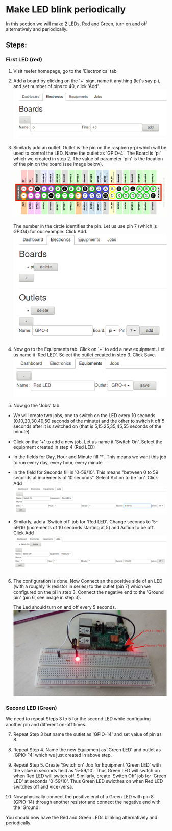 # Make LED blink periodically
 In this section we will make 2 LEDs, Red and Green, turn on and off alternatively and periodically. 
## Steps:
### First LED (red) 

1. Visit reefer homepage, go to the 'Electronics' tab

2. Add a board by clicking on the '+' sign, name it anything (let's say pi), and set number of pins to 40, click 'Add'. 
![Adding Board](images/add_board.png "Adding Board")


3. Similarly add an outlet. Outlet is the pin on the raspberry-pi which will be used to control the LED. Name the outlet as 'GPIO-4'. The Board is 'pi' which we created in step 2. The value of parameter 'pin' is the location of the pin on the board (see image below). 
![GPIO pin diagram](images/pins.png "GPIO pin diagram")

	The number in the circle identifies the pin. Let us use pin 7 (which is GPIO4) for our example. Click Add. 
![Adding Outlet](images/add_outlet.png "Adding Outlet")

4. Now go to the Equipments tab. Click on '+' to add a new equipment. Let us name it 'Red LED'. Select the outlet created in step 3. Click Save. 
![Add LED](images/add_equipment.png "Add LED")  

5. Now go the 'Jobs' tab.  
 * We will create two jobs, one to switch on the LED every 10 seconds (0,10,20,30,40,50 seconds of the minute) and the other to switch it off 5 seconds after it is switched on (that is 5,15,25,35,45,55 seconds of the minute) 
 * Click on the '+' to add a new job. Let us name it 'Switch On'. Select the equipment created in step 4 (Red LED)
 * In the fields for Day, Hour and Minute fill '*'. This means we want this job to run every day, every hour, every minute
 * In the field for Seconds fill in '0-59/10'. This means "between 0 to 59 seconds at increments of 10 seconds". Select Action to be 'on'. Click Add
![Add Switch On job](images/add_job1.png "Add Switch On job")

 * Similarly, add a 'Switch off' job for 'Red LED'. Change seconds to '5-59/10'(increments of 10 seconds starting at 5) and Action to be off'. Click Add 
![Add Switch Off job](images/add_job2.png "Add Switch Off job")

6. The configuration is done. Now Connect an the positive side of an LED (with a roughly 1k resistor in series) to the outlet (pin 7) which we configured on the pi in step 3. Connect the negative end to the 'Ground pin' (pin 6, see image in step 3).

	The Led should turn on and off every 5 seconds. 
![Physical setup](images/red_LED_setup.jpg "Physical Setup")


### Second LED (Green)
We need to repeat Steps 3 to 5 for the second LED while configuring another pin and different on-off times.

7. Repeat Step 3 but name the outlet as 'GPIO-14' and set value of pin as 8.

8. Repeat Step 4. Name the new Equipment as 'Green LED' and outlet as 'GPIO-14' which we just created in above step.

9. Repeat Step 5. Create 'Switch on' Job for Equipment 'Green LED' with the value in seconds field as '5-59/10'. Thus Green LED will switch on when Red LED will switch off. Similarly, create 'Switch Off' job for 'Green LED' at seconds '0-59/10'. Thus Green LED swicthes on when Red LED switches off and vice-versa.

10. Now physically connect the positive end of a Green LED with pin 8 (GPIO-14) through another resistor and connect the negative end with the 'Ground'.

You should now have the Red and Green LEDs blinking alternatively and periodically. 
